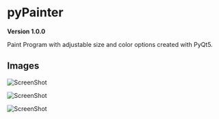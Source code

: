 # pyPainter

**Version 1.0.0**

Paint Program with adjustable size and color options created
with PyQt5.

## Images




![ScreenShot](/Screenshots/snapshot1.png)

![ScreenShot](/Screenshots/snapshot2.png)

![ScreenShot](/Screenshots/snapshot3.png)